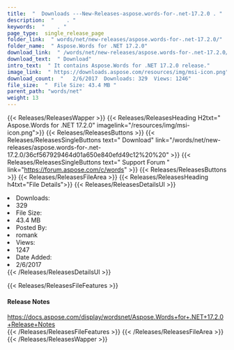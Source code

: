 ```yaml
---
title:  "  Downloads ---New-Releases-aspose.words-for-.net-17.2.0 . " 
description:  "    . " 
keywords:  "    . " 
page_type:  single_release_page
folder_link:  " words/net/new-releases/aspose.words-for-.net-17.2.0/"
folder_name:  " Aspose.Words for .NET 17.2.0"
download_link:  " /words/net/new-releases/aspose.words-for-.net-17.2.0/36cf567929464d01a650e840efd49c12"
download_text:  " Download"
intro_text:  " It contains Aspose.Words for .NET 17.2.0 release."
image_link:  " https://downloads.aspose.com/resources/img/msi-icon.png"
download_count:  "   2/6/2017  Downloads: 329  Views: 1246"
file_size:  "  File Size: 43.4 MB "
parent_path: "words/net"
weight: 13 
---
```


{{< Releases/ReleasesWapper >}}
  {{< Releases/ReleasesHeading H2txt=" Aspose.Words for .NET 17.2.0" imagelink="/resources/img/msi-icon.png">}}
  {{< Releases/ReleasesButtons >}}
    {{< Releases/ReleasesSingleButtons text=" Download" link="/words/net/new-releases/aspose.words-for-.net-17.2.0/36cf567929464d01a650e840efd49c12%20%20" >}}
    {{< Releases/ReleasesSingleButtons text=" Support Forum " link="https://forum.aspose.com/c/words" >}}
  {{< Releases/ReleasesButtons >}}
  {{< Releases/ReleasesFileArea >}}
    {{< Releases/ReleasesHeading h4txt="File Details">}}
    {{< Releases/ReleasesDetailsUl >}}
             <li>Downloads:</li><li>329</li><li>File Size:</li><li>43.4 MB</li><li>Posted By:</li><li>romank</li><li>Views:</li><li>1247</li><li>Date Added:</li><li>2/6/2017</li>
    {{< /Releases/ReleasesDetailsUl >}}

  {{< Releases/ReleasesFileFeatures >}}
      <h4>Release Notes</h4><div><a href="https://docs.aspose.com/display/wordsnet/Aspose.Words+for+.NET+17.2.0+Release+Notes">https://docs.aspose.com/display/wordsnet/Aspose.Words+for+.NET+17.2.0+Release+Notes</a></div>
  {{< /Releases/ReleasesFileFeatures >}}
 {{< /Releases/ReleasesFileArea >}}
{{< /Releases/ReleasesWapper >}}


